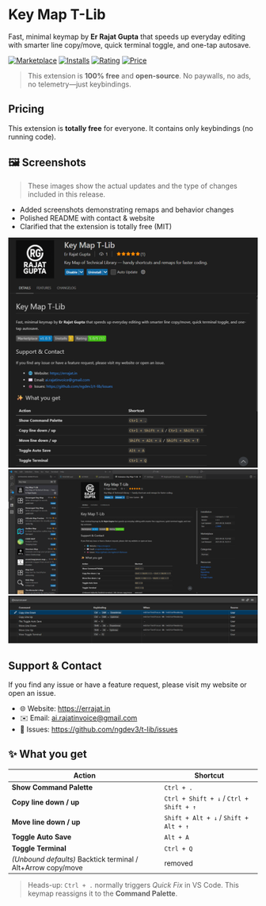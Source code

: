 # Key Map T-Lib

Fast, minimal keymap by **Er Rajat Gupta** that speeds up everyday editing with smarter line copy/move, quick terminal toggle, and one-tap autosave.

[![Marketplace](https://img.shields.io/visual-studio-marketplace/v/RajatGupta.t-lib.png?logo=visualstudiocode&label=Marketplace)](https://marketplace.visualstudio.com/items?itemName=RajatGupta.t-lib)
[![Installs](https://img.shields.io/visual-studio-marketplace/i/RajatGupta.t-lib.png?label=Installs)](https://marketplace.visualstudio.com/items?itemName=RajatGupta.t-lib)
[![Rating](https://img.shields.io/visual-studio-marketplace/r/RajatGupta.t-lib.png?label=Rating)](https://marketplace.visualstudio.com/items?itemName=RajatGupta.t-lib)
[![Price](https://img.shields.io/badge/Price-Free-brightgreen.png)](https://marketplace.visualstudio.com/items?itemName=RajatGupta.t-lib)

> This extension is **100% free** and **open-source**. No paywalls, no ads, no telemetry—just keybindings.

## Pricing
This extension is **totally free** for everyone. It contains only keybindings (no running code).

## 🖼 Screenshots

> These images show the actual updates and the type of changes included in this release.

- Added screenshots demonstrating remaps and behavior changes
- Polished README with contact & website
- Clarified that the extension is totally free (MIT)

![Command Palette](media/screenshot/one.png)
![Copy/Move Lines](media/screenshot/two.png)
![Terminal & Auto Save](media/screenshot/three.png)

## Support & Contact

If you find any issue or have a feature request, please visit my website or open an issue.

- 🌐 Website: https://errajat.in
- ✉️ Email: ai.rajatinvoice@gmail.com
- 🐞 Issues: https://github.com/ngdev3/t-lib/issues

## ✨ What you get

| Action | Shortcut |
| --- | --- |
| **Show Command Palette** | `Ctrl + .` |
| **Copy line down / up** | `Ctrl + Shift + ↓` / `Ctrl + Shift + ↑` |
| **Move line down / up** | `Shift + Alt + ↓` / `Shift + Alt + ↑` |
| **Toggle Auto Save** | `Alt + A` |
| **Toggle Terminal** | `Ctrl + Q` |
| *(Unbound defaults)* Backtick terminal / Alt+Arrow copy/move | removed |

> Heads-up: `Ctrl + .` normally triggers *Quick Fix* in VS Code. This keymap reassigns it to the **Command Palette**.
